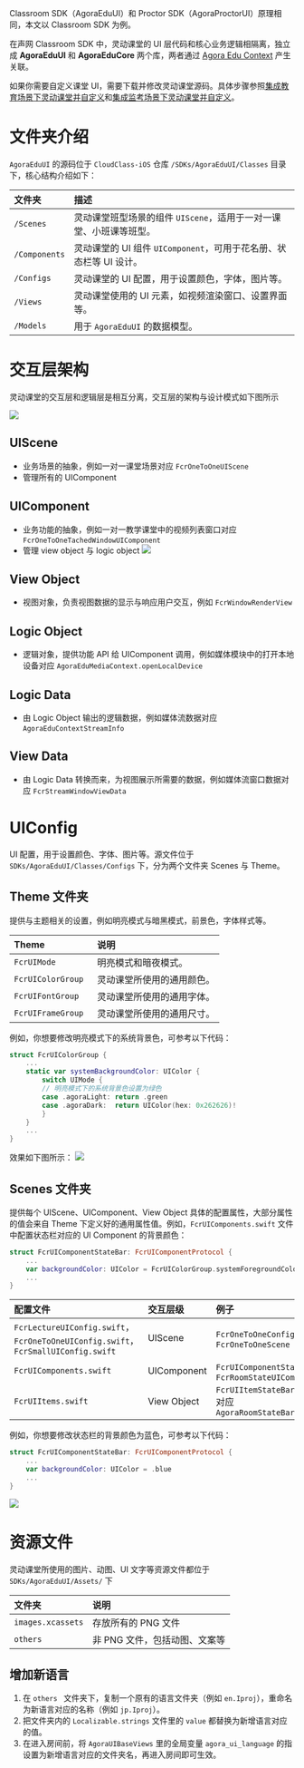 Classroom SDK（AgoraEduUI）和 Proctor SDK（AgoraProctorUI）原理相同，本文以 Classroom SDK 为例。

在声网 Classroom SDK 中，灵动课堂的 UI 层代码和核心业务逻辑相隔离，独立成 **AgoraEduUI** 和 **AgoraEduCore** 两个库，两者通过 [Agora Edu Context](/cn/agora-class/API%20Reference/edu_context_swift/API/edu_context_api_overview.html) 产生关联。

如果你需要自定义课堂 UI，需要下载并修改灵动课堂源码。具体步骤参照[集成教育场景下灵动课堂并自定义](agora_class_integrate_ios#%E9%9B%86%E6%88%90%E6%95%99%E8%82%B2%E5%9C%BA%E6%99%AF%E4%B8%8B%E7%81%B5%E5%8A%A8%E8%AF%BE%E5%A0%82%E5%B9%B6%E8%87%AA%E5%AE%9A%E4%B9%89)和[集成监考场景下灵动课堂并自定义](agora_class_integrate_ios#%E9%9B%86%E6%88%90%E7%9B%91%E8%80%83%E5%9C%BA%E6%99%AF%E7%81%B5%E5%8A%A8%E8%AF%BE%E5%A0%82%E5%B9%B6%E8%87%AA%E5%AE%9A%E4%B9%89)。


# 文件夹介绍
`AgoraEduUI` 的源码位于 `CloudClass-iOS` 仓库 `/SDKs/AgoraEduUI/Classes` 目录下，核心结构介绍如下：

| 文件夹         | 描述                                                         |
| :------------- | :----------------------------------------------------------- |
| `/Scenes`       | 灵动课堂班型场景的组件 `UIScene`，适用于一对一课堂、小班课等班型。 |
| `/Components`  | 灵动课堂的 UI 组件 `UIComponent`，可用于花名册、状态栏等 UI 设计。 |
| `/Configs`      | 灵动课堂的 UI 配置，用于设置颜色，字体，图片等。 |
| `/Views` | 灵动课堂使用的 UI 元素，如视频渲染窗口、设置界面等。         |
| `/Models` | 用于 `AgoraEduUI` 的数据模型。 |

# 交互层架构
灵动课堂的交互层和逻辑层是相互分离，交互层的架构与设计模式如下图所示

![](https://web-cdn.agora.io/docs-files/1670308423580)

## UIScene
* 业务场景的抽象，例如一对一课堂场景对应 `FcrOneToOneUIScene`
* 管理所有的 UIComponent

## UIComponent
* 业务功能的抽象，例如一对一教学课堂中的视频列表窗口对应 `FcrOneToOneTachedWindowUIComponent`
* 管理 view object 与 logic object
![](https://web-cdn.agora.io/docs-files/1680863775387)

## View Object
* 视图对象，负责视图数据的显示与响应用户交互，例如 `FcrWindowRenderView`

## Logic Object
* 逻辑对象，提供功能 API 给 UIComponent 调用，例如媒体模块中的打开本地设备对应 `AgoraEduMediaContext.openLocalDevice`

## Logic Data
* 由 Logic Object 输出的逻辑数据，例如媒体流数据对应 `AgoraEduContextStreamInfo`

## View Data
* 由 Logic Data 转换而来，为视图展示所需要的数据，例如媒体流窗口数据对应  `FcrStreamWindowViewData`

# UIConfig
UI 配置，用于设置颜色、字体、图片等。源文件位于 `SDKs/AgoraEduUI/Classes/Configs` 下，分为两个文件夹 Scenes 与 Theme。

## Theme 文件夹

提供与主题相关的设置，例如明亮模式与暗黑模式，前景色，字体样式等。

| Theme              | 说明                   |
| :-------------     | :-------------        |
| `FcrUIMode`        | 明亮模式和暗夜模式。       | 
| `FcrUIColorGroup ` | 灵动课堂所使用的通用颜色。  | 
| `FcrUIFontGroup `  | 灵动课堂所使用的通用字体。  |
| `FcrUIFrameGroup ` | 灵动课堂所使用的通用尺寸。  |


例如，你想要修改明亮模式下的系统背景色，可参考以下代码：

```swift
struct FcrUIColorGroup {
	...
	static var systemBackgroundColor: UIColor {
        switch UIMode {
        // 明亮模式下的系统背景色设置为绿色
        case .agoraLight: return .green
        case .agoraDark:  return UIColor(hex: 0x262626)!
        }
    }
	...
}
```

效果如下图所示：
![](https://web-cdn.agora.io/docs-files/1680863801830)


## Scenes 文件夹

提供每个 UIScene、UIComponent、View Object 具体的配置属性，大部分属性的值会来自 Theme 下定义好的通用属性值。例如，`FcrUIComponents.swift` 文件中配置状态栏对应的 UI Component 的背景颜色：

```swift
struct FcrUIComponentStateBar: FcrUIComponentProtocol {
	...
    var backgroundColor: UIColor = FcrUIColorGroup.systemForegroundColor
	...    
}
```



| 配置文件          | 交互层级          | 例子 |
| :-------------   | :-------------  |:------------- |
| `FcrLectureUIConfig.swift`，`FcrOneToOneUIConfig.swift`，`FcrSmallUIConfig.swift`       | UIScene      | `FcrOneToOneConfig.swift` 对应 `FcrOneToOneScene` |
| `FcrUIComponents.swift`   | UIComponent   | `FcrUIComponentStateBar` 对应 `FcrRoomStateUIComponent`  |
| `FcrUIItems.swift`         | View Object   | `FcrUIItemStateBarNetworkState` 对应 `AgoraRoomStateBar.netStateView` |


例如，你想要修改状态栏的背景颜色为蓝色，可参考以下代码：

```swift
struct FcrUIComponentStateBar: FcrUIComponentProtocol {
	...
    var backgroundColor: UIColor = .blue
	...   
}
```

![](https://web-cdn.agora.io/docs-files/1680863821711)

# 资源文件
灵动课堂所使用的图片、动图、UI 文字等资源文件都位于 `SDKs/AgoraEduUI/Assets/` 下

| 文件夹              | 说明                        |
| :-------------     | :-------------             |
| `images.xcassets`  | 存放所有的 PNG 文件               | 
| `others `          | 非 PNG 文件，包括动图、文案等  | 

## 增加新语言

1. 在 `others ` 文件夹下，复制一个原有的语言文件夹（例如 `en.Iproj`），重命名为新语言对应的名称（例如 `jp.Iproj`）。
2. 把文件夹内的 `Localizable.strings` 文件里的 `value` 都替换为新增语言对应的值。
3. 在进入房间前，将 `AgoraUIBaseViews` 里的全局变量 `agora_ui_language` 的指设置为新增语言对应的文件夹名，再进入房间即可生效。
